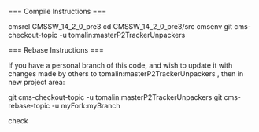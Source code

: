 === Compile Instructions ===

cmsrel CMSSW_14_2_0_pre3
cd CMSSW_14_2_0_pre3/src
cmsenv
git cms-checkout-topic -u tomalin:masterP2TrackerUnpackers

=== Rebase Instructions ===

If you have a personal branch of this code, and wish to update it with changes made by others to tomalin:masterP2TrackerUnpackers , then in new project area:

git cms-checkout-topic -u  tomalin:masterP2TrackerUnpackers
git cms-rebase-topic -u myFork:myBranch

check
